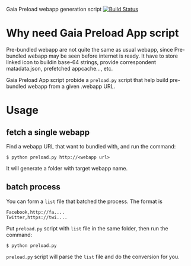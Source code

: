 Gaia Preload webapp generation script [![Build Status](https://travis-ci.org/yurenju/gaia-preload-app.png)](https://travis-ci.org/yurenju/gaia-preload-app)

# Why need Gaia Preload App script

Pre-bundled webapp are not quite the same as usual webapp, since Pre-bundled webapp may be seen before internet is ready. 
It have to store linked icon to buildin base-64 strings,
provide correspondent matadata.json, prefetched appcache..., etc.

Gaia Preload App script probide a `preload.py` script that help build pre-bundled webapp from a given .webapp URL.

# Usage

## fetch a single webapp

Find a webapp URL that want to bundled with, and run the command:

    $ python preload.py http://<webapp url>

It will generate a folder with target webapp name.

## batch process

You can form a `list` file that batched the process. The format is


    Facebook,http://fa....
    Twitter,https://twi....

Put `preload.py` script with `list` file in the same folder, then run the command:

    $ python preload.py

`preload.py` script will parse the `list` file and do the conversion for you.
